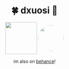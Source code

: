 <p align=center>
<h1 align="center">🍀 dxuosi 🌸</h1>
<p align=center>
<a href="https://instagram.com/@dxuosi"><img align=center src="https://airracee.com/wp-content/uploads/2021/08/SM-Icons-ARE-04.png" height="100"><a>
<a href="https://instagram.com/@dxuosi"><img align=center src="https://i.pinimg.com/736x/62/01/4c/62014cdf428ae279df3c141042aaee6d.jpg" height="80" border-radius=50 style="border-radius:50%"><a>
  </p>
  <p align=center>
  im also on <a href="https://behance.net/dxuosi">behance<a/>!
  </p>
</p>
